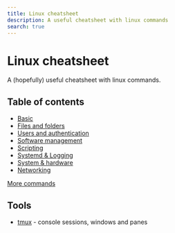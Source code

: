 ```yaml
---
title: Linux cheatsheet
description: A useful cheatsheet with linux commands
search: true
---
```


# Linux cheatsheet

A (hopefully) useful cheatsheet with linux commands.

## Table of contents

* [Basic](pages/basics)
* [Files and folders](pages/files-folders)
* [Users and authentication](pages/users-and-authentication)
* [Software management](pages/software-management)
* [Scripting](pages/scripting)
* [Systemd & Logging](pages/systemd-and-logging)
* [System & hardware](pages/system-and-hardware)
* [Networking](pages/networking)

[More commands](pages/more-commands.md)

## Tools

* [tmux](pages/tools/tmux.md) - console sessions, windows and panes
